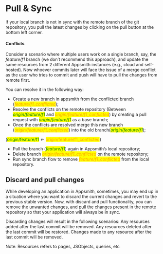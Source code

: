 # Pull & Sync

If your local branch is not in sync with the remote branch of the git repository, you pull the latest changes by clicking on the pull button at the bottom left corner.

#### **Conflicts**

Consider a scenario where multiple users work on a single branch, say, the _feature/f1_ branch (we don’t recommend this approach), and update the same resources from 2 different Appsmith instances (e.g., cloud and self-hosted). Now whoever commits later will face the issue of a merge conflict as the user who tries to commit and push will have to pull the changes from remote first.

You can resolve it in the following way:

* Create a new branch in appsmith from the conflicted branch (_<mark style="color:orange;">feature/f1\_conflicted</mark>_);
* Resolve the conflicts on the remote repository (Between _<mark style="color:green;">origin/feature/f1</mark>_ and _<mark style="color:orange;">origin/feature/f1\_conflicted</mark>_) by creating a pull request with _<mark style="color:green;">origin/feature/f1</mark>_ as a base branch;
* Once the conflicts are resolved merge this new branch (_<mark style="color:orange;">origin/feature/f1\_conflicted</mark>_) into the old branch(_<mark style="color:green;">origin/feature/f1</mark>_);

(<mark style="color:green;">origin/feature/f1</mark> <- <mark style="color:orange;">origin/feature/f1\_conflicted</mark>)

* Pull the branch (_<mark style="color:green;">feature/f1</mark>_) again in Appsmith’s local repository;
* Delete branch _<mark style="color:orange;">origin/feature/f1\_conflicted</mark>_ on the remote repository;
* Run sync branch flow to remove _<mark style="color:orange;">feature/f1\_conflicted</mark>_ from the local repository.

## Discard and pull changes

While developing an application in Appsmith, sometimes, you may end up in a situation where you want to discard the current changes and revert to the previous stable version. Now, with discard and pull functionality, you can remove the unwanted changes, and pull the changes present in the remote repository so that your application will always be in sync.

Discarding changes will result in the following scenarios: Any resources added after the last commit will be removed. Any resources deleted after the last commit will be restored. Changes made to any resource after the last commit will be removed.

Note: Resources refers to pages, JSObjects, queries, etc
